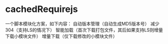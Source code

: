 # cachedRequirejs
一个脚本模块化方案，如下内容：
自动版本管理（自动生成MD5版本号）
减少304（支持LS的情况下）
智能加载（首次下载打包文件，其后如果支持LS则增量下载小模块文件）
增量下载（仅下载修改的小模块文件）

